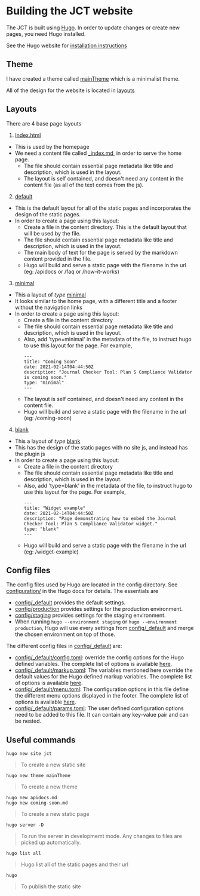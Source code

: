 # Building the JCT website

The JCT is built using [Hugo](https://gohugo.io/). In order to update changes or create new pages, you need Hugo installed. 

See the Hugo website for [installation instructions](https://gohugo.io/getting-started/installing/)


## Theme

I have created a theme called [mainTheme](themes/mainTheme) which is a minimalist theme. 

All of the design for the website is located in [layouts](./layouts)


## Layouts

There are 4 base page layouts
1. [Index.html](layouts/index.html)
 - This is used by the homepage
 - We need a content file called [\_index.md](content/_index.md), in order to serve the home page. 
     - The file should contain essential page metadata like title and description, which is used in the layout.
     - The layout is self contained, and doesn't need any content in the content file (as all of the text comes from the js). 

2. [default](layouts/_default/single.html)
 - This is the default layout for all of the static pages and incorporates the design of the static pages.
 - In order to create a page using this layout:
     - Create a file in the content directory. This is the default layout that will be used by the file.
     - The file should contain essential page metadata like title and description, which is used in the layout.
     - The main body of text for the page is served by the markdown content provided in the file.
 	 - Hugo will build and serve a static page with the filename in the url (eg: /apidocs or /faq or /how-it-works)

3. [minimal](layouts/minimal/single.html)
 - This a layout of _type_ [minimal](layouts/minimal/single.html)
 - It looks similar to the home page, with a different title and a footer without the navigation links
 - In order to create a page using this layout:
     - Create a file in the content directory 
     - The file should contain essential page metadata like title and description, which is used in the layout.
     - Also, add 'type=minimal' in the metadata of the file, to instruct hugo to use this layout for the page. For example,
       	```
    	---
		title: "Coming Soon"
		date: 2021-02-14T04:44:50Z
		description: "Journal Checker Tool: Plan S Compliance Validator is coming soon."
		type: "minimal"
		---
       	```
     - The layout is self contained, and doesn't need any content in the content file.
     - Hugo will build and serve a static page with the filename in the url (eg: /coming-soon)

4. [blank](layouts/blank/single.html)
 - This a layout of _type_ [blank](layouts/blank/single.html)
 - This has the design of the static pages with no site js, and instead has the plugin js
 - In order to create a page using this layout:
     - Create a file in the content directory 
     - The file should contain essential page metadata like title and description, which is used in the layout.
     - Also, add 'type=blank' in the metadata of the file, to instruct hugo to use this layout for the page. For example,
       	```
		---
		title: "Widget example"
		date: 2021-02-14T04:44:50Z
		description: "Page demonstrating how to embed the Journal Checker Tool: Plan S Compliance Validator widget."
		type: "blank"
		---
       	```
     - Hugo will build and serve a static page with the filename in the url (eg: /widget-example)


## Config files
The config files used by Hugo are located in the config directory. See [configuration/](https://gohugo.io/getting-started/configuration/) in the Hugo docs for details. The essentials are
 - [config/\_default](default) provides the default settings.
 - [config/production](production) provides settings for the production environment.
 - [config/staging](staging) provides settings for the staging environment.
 - When running `hugo --environment staging` or `hugo --environment production`, Hugo will use every settings from [config/\_default](default) and merge the chosen environment on top of those.

 The different config files in [config/\_default](default) are:
 - [config/\_default/config.toml](config/\_default/config.toml): override the config options for the Hugo defined variables. The complete list of options is available [here](https://gohugo.io/getting-started/configuration/#all-configuration-settings).
 - [config/\_default/markup.toml](config/\_default/markup.toml): The variables mentioned here override the default values for the Hugo defined markup variables. The complete list of options is available [here](https://gohugo.io/getting-started/configuration-markup).
 - [config/\_default/menu.toml](config/\_default/markup.toml): The configuration options in this file define the different menu options displayed in the footer. The complete list of options is available [here](https://gohugo.io/content-management/menus/#add-non-content-entries-to-a-menu).
 - [config/\_default/params.toml](config/\_default/params.toml): The user defined configuration options need to be added to this file. It can contain any key-value pair and can be nested. 


## Useful commands

```
hugo new site jct
```
> To create a new static site
```
hugo new theme mainTheme
```
> To create a new theme
```
hugo new apidocs.md
hugo new coming-soon.md
```
> To create a new static page
```
hugo server -D
```
> To run the server in developmemt mode. Any changes to files are picked up automatically.
```
hugo list all
```
> Hugo list all of the static pages and their url
```
hugo
```
> To publish the static site
